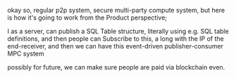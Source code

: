 
okay so, regular p2p system, secure multi-party compute system, but here is how it's going to work from the Product perspective;

I as a server, can publish a SQL Table structure, literally using e.g. SQL table definitions, and then people can Subscribe to this, a long with the IP of the end-receiver,
and then we can have this event-driven publisher-consumer MPC system

possibly for future, we can make sure people are paid via blockchain even.